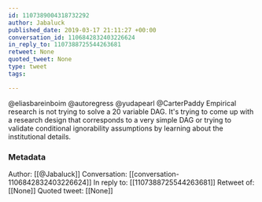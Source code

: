 ```yaml
---
id: 1107389004318732292
author: Jabaluck
published_date: 2019-03-17 21:11:27 +00:00
conversation_id: 1106842832403226624
in_reply_to: 1107388725544263681
retweet: None
quoted_tweet: None
type: tweet
tags:

---
```


@eliasbareinboim @autoregress @yudapearl @CarterPaddy Empirical research is not trying to solve a 20 variable DAG. It's trying to come up with a research design that corresponds to a very simple DAG or trying to validate conditional ignorability assumptions by learning about the institutional details.

### Metadata

Author: [[@Jabaluck]]
Conversation: [[conversation-1106842832403226624]]
In reply to: [[1107388725544263681]]
Retweet of: [[None]]
Quoted tweet: [[None]]
